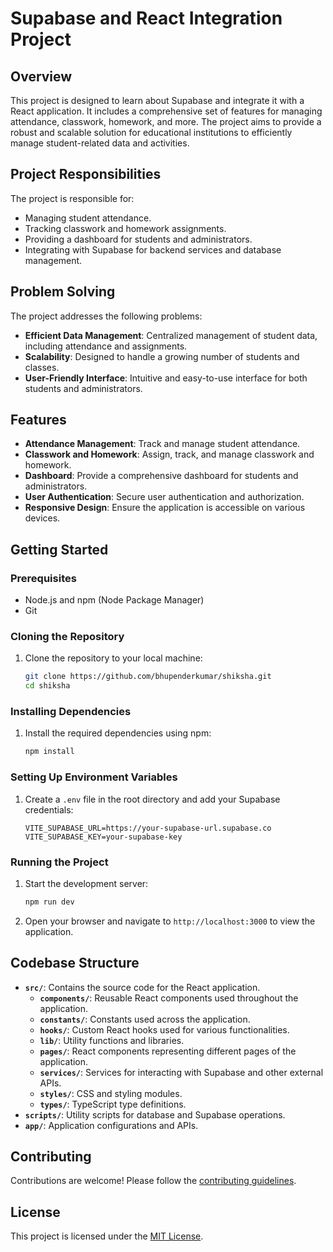 # Supabase and React Integration Project

## Overview
This project is designed to learn about Supabase and integrate it with a React application. It includes a comprehensive set of features for managing attendance, classwork, homework, and more. The project aims to provide a robust and scalable solution for educational institutions to efficiently manage student-related data and activities.

## Project Responsibilities
The project is responsible for:
- Managing student attendance.
- Tracking classwork and homework assignments.
- Providing a dashboard for students and administrators.
- Integrating with Supabase for backend services and database management.

## Problem Solving
The project addresses the following problems:
- **Efficient Data Management**: Centralized management of student data, including attendance and assignments.
- **Scalability**: Designed to handle a growing number of students and classes.
- **User-Friendly Interface**: Intuitive and easy-to-use interface for both students and administrators.

## Features
- **Attendance Management**: Track and manage student attendance.
- **Classwork and Homework**: Assign, track, and manage classwork and homework.
- **Dashboard**: Provide a comprehensive dashboard for students and administrators.
- **User Authentication**: Secure user authentication and authorization.
- **Responsive Design**: Ensure the application is accessible on various devices.

## Getting Started

### Prerequisites
- Node.js and npm (Node Package Manager)
- Git

### Cloning the Repository
1. Clone the repository to your local machine:
   ```bash
   git clone https://github.com/bhupenderkumar/shiksha.git
   cd shiksha
   ```

### Installing Dependencies
1. Install the required dependencies using npm:
   ```bash
   npm install
   ```

### Setting Up Environment Variables
1. Create a `.env` file in the root directory and add your Supabase credentials:
   ```plaintext
   VITE_SUPABASE_URL=https://your-supabase-url.supabase.co
   VITE_SUPABASE_KEY=your-supabase-key
   ```

### Running the Project
1. Start the development server:
   ```bash
   npm run dev
   ```

2. Open your browser and navigate to `http://localhost:3000` to view the application.

## Codebase Structure
- **`src/`**: Contains the source code for the React application.
  - **`components/`**: Reusable React components used throughout the application.
  - **`constants/`**: Constants used across the application.
  - **`hooks/`**: Custom React hooks used for various functionalities.
  - **`lib/`**: Utility functions and libraries.
  - **`pages/`**: React components representing different pages of the application.
  - **`services/`**: Services for interacting with Supabase and other external APIs.
  - **`styles/`**: CSS and styling modules.
  - **`types/`**: TypeScript type definitions.
- **`scripts/`**: Utility scripts for database and Supabase operations.
- **`app/`**: Application configurations and APIs.

## Contributing
Contributions are welcome! Please follow the [contributing guidelines](CONTRIBUTING.md).

## License
This project is licensed under the [MIT License](LICENSE).
